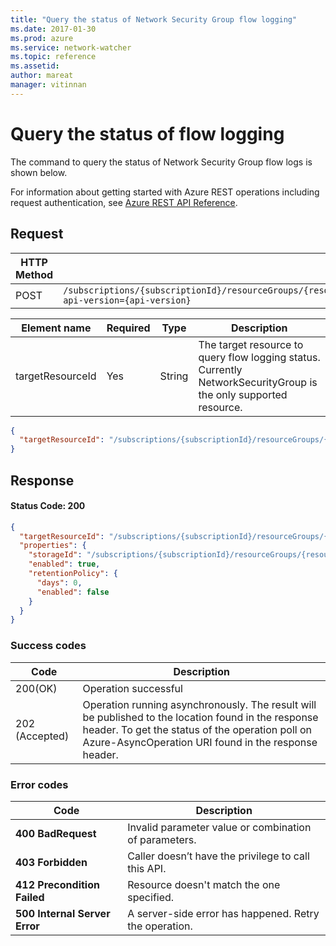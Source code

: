 ```yaml
---
title: "Query the status of Network Security Group flow logging"
ms.date: 2017-01-30
ms.prod: azure
ms.service: network-watcher
ms.topic: reference
ms.assetid: 
author: mareat
manager: vitinnan
---
```


# Query the status of flow logging

The command to query the status of Network Security Group flow logs is shown below.

For information about getting started with Azure REST operations including request authentication, see [Azure REST API Reference](../../../index.md).

## Request

| HTTP Method | URI|  
| ----------- |----|  
| POST | `/subscriptions/{subscriptionId}/resourceGroups/{resourceGroupName}/providers/Microsoft.Network/networkWatchers/{networkWatcherName}/queryFlowLogStatus?api-version={api-version}` |

| Element name | Required | Type | Description |
| --- | --- | --- | --- |
| targetResourceId | Yes | String | The target resource to query flow logging status. Currently NetworkSecurityGroup is the only supported resource. |

```json
{
  "targetResourceId": "/subscriptions/{subscriptionId}/resourceGroups/{resourceGroup}/providers/Microsoft.Network/networkSecurityGroups/{nsgName}",
}
```

## Response  

#### Status Code: 200

```json
{
  "targetResourceId": "/subscriptions/{subscriptionId}/resourceGroups/{resourceGroup}/providers/Microsoft.Network/networkSecurityGroups/{nsgName}",
  "properties": {
    "storageId": "/subscriptions/{subscriptionId}/resourceGroups/{resourceGroup}/providers/Microsoft.Storage/storageAccounts/{storageName}",
    "enabled": true,
    "retentionPolicy": {
      "days": 0,
      "enabled": false
    }
  }
}
```

### Success codes

| Code | Description |
| ---- | ----------- |
|200(OK) | Operation successful|
|202 (Accepted) | Operation running asynchronously. The result will be published to the location found in the response header. To get the status of the operation poll on Azure-AsyncOperation URI found in the response header.|

### Error codes

| Code | Description |
| ---- | ----------- |
| **400 BadRequest** | Invalid parameter value or combination of parameters. | 
| **403 Forbidden** | Caller doesn’t have the privilege to call this API. |
| **412 Precondition Failed** | Resource doesn't match the one specified. |
| **500 Internal Server Error** |  A server-side error has happened. Retry the operation. |     